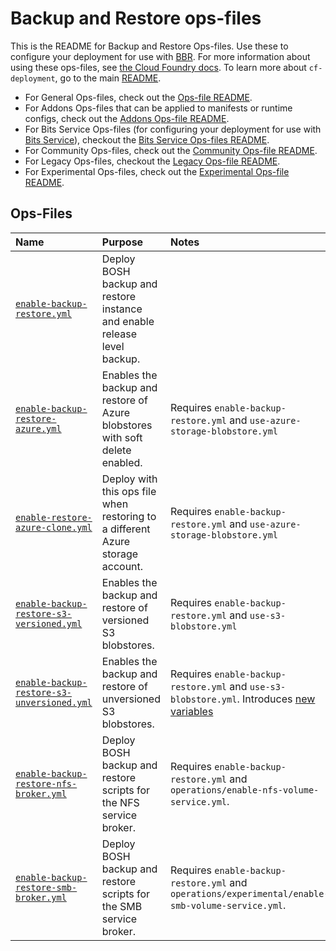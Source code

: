 # Backup and Restore ops-files

This is the README for Backup and Restore Ops-files. Use these to configure your deployment for use with [BBR](https://github.com/cloudfoundry-incubator/bosh-backup-and-restore).
For more information about using these ops-files, see [the Cloud Foundry docs](https://docs.cloudfoundry.org/bbr/cf-backup.html).
To learn more about `cf-deployment`, go to the main [README](../../README.md).

- For General Ops-files, check out the [Ops-file README](../README.md).
- For Addons Ops-files that can be applied to manifests or runtime configs, check out the [Addons Ops-file README](../addons/README.md).
- For Bits Service Ops-files (for configuring your deployment for use with [Bits Service](https://github.com/cloudfoundry-incubator/bits-service)), checkout the [Bits Service Ops-files README](../bits-service/README.md).
- For Community Ops-files, check out the [Community Ops-file README](../community/README.md).
- For Legacy Ops-files, checkout the [Legacy Ops-file README](../legacy/README.md).
- For Experimental Ops-files, check out the [Experimental Ops-file README](../experimental/README.md).

## Ops-Files

| Name | Purpose | Notes |
|:---  |:---     |:---   |
| [`enable-backup-restore.yml`](enable-backup-restore.yml) | Deploy BOSH backup and restore instance and enable release level backup. | |
| [`enable-backup-restore-azure.yml`](enable-backup-restore-azure.yml) | Enables the backup and restore of Azure blobstores with soft delete enabled. | Requires `enable-backup-restore.yml` and `use-azure-storage-blobstore.yml` |
| [`enable-restore-azure-clone.yml`](enable-restore-azure-clone.yml) | Deploy with this ops file when restoring to a different Azure storage account. | Requires `enable-backup-restore.yml` and `use-azure-storage-blobstore.yml` |
| [`enable-backup-restore-s3-versioned.yml`](enable-backup-restore-s3-versioned.yml) | Enables the backup and restore of versioned S3 blobstores. | Requires `enable-backup-restore.yml` and `use-s3-blobstore.yml` |
| [`enable-backup-restore-s3-unversioned.yml`](enable-backup-restore-s3-unversioned.yml) | Enables the backup and restore of unversioned S3 blobstores. | Requires `enable-backup-restore.yml` and `use-s3-blobstore.yml`. Introduces [new variables](example-vars-files/vars-enable-backup-restore-s3-unversioned.yml) |
| [`enable-backup-restore-nfs-broker.yml`](enable-backup-restore-nfs-broker.yml) | Deploy BOSH backup and restore scripts for the NFS service broker. | Requires `enable-backup-restore.yml` and `operations/enable-nfs-volume-service.yml`. |
| [`enable-backup-restore-smb-broker.yml`](enable-backup-restore-smb-broker.yml) | Deploy BOSH backup and restore scripts for the SMB service broker. | Requires `enable-backup-restore.yml` and `operations/experimental/enable-smb-volume-service.yml`. |
